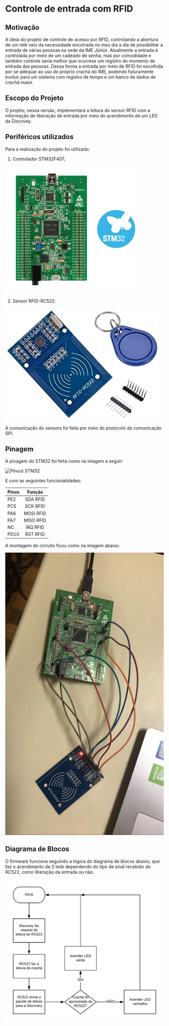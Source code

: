 # Controle de entrada com RFID

## Motivação

A ideia do projeto de controle de acesso por RFID, controlando a abertura de um relé veio da necessidade encotrada no meu dia a dia de possibilitar a entrada de várias pessoas 
na sede da IME Júnior. Atualmente a entrada é controlada por meio de um cadeado de senha, mas por comodidade e também controle seria melhor que ocorrese um registro do momento de entrada das pessoas.
Dessa forma a entrada por meio de RFID foi escolhida por se adequar ao uso do próprio crachá do IME, podendo futuramente evoluir para um sistema com registro de tempo e um banco de dados de crachá maior.

## Escopo do Projeto 

O projeto, nessa versão, implementará a leitura do sensor RFID com a informação de liberação de entrada por meio do acendimento de um LED da Discovey.

## Periféricos utilizados
Para a realização do projeto foi utilizado:
1. Controlador STM32F407;

![STM32F407](https://github.com/Microcontroladores-2020/Santos-RFID/blob/master/imagens/STM32F40.jpg)

2. Sensor RFID-RC522:

![Sensor RFID-RC522](https://github.com/Microcontroladores-2020/Santos-RFID/blob/master/imagens/RFID_RC522.jpg)

A comunicação do sensors foi feita por meio do protocolo de comunicação SPI.

## Pinagem

A pinagem do STM32 foi feita como na imagem a seguir:

![Pinout STM32](https://github.com/Microcontroladores-2020/Santos-RFID/blob/master/imagens/STM32F0.PNG)
 
E com as seguintes funcionalidades:

| Pinos         | Função         | 
| ------------- |:--------------:| 
|      PE2      | SDA RFID       | 
|      PC5      | SCK RFID       |  
|      PA6      | MOSI RFID      |
|      PA7      | MISO RFID      |
|      NC       | IRQ RFID       |
|      PD10     | RST RFID       |


A montagem do cicruito ficou como na imagem abaixo:

![Conexão Pinos](https://github.com/Microcontroladores-2020/Santos-RFID/blob/master/imagens/circuito.jpeg)
 
## Diagrama de Blocos

O firmware funciona seguindo a lógica do diagrama de blocos abaixo, que faz o acendimento de 2 leds dependendo do tipo de sinal recebido do RC522, como liberação da entrada ou não.

![Diagrama de Blocos](https://github.com/Microcontroladores-2020/Santos-RFID/blob/master/imagens/Diagrama%20Leitor%20RFID.png)